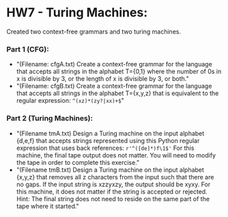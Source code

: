 # HW7 - Turing Machines:
Created two context-free grammars and two turing machines.

### Part 1 (CFG):
* "(Filename: cfgA.txt) Create a context-free grammar for the language that accepts all strings in the alphabet T={0,1} where the number of 0s in x is divisible by 3, or the length of x is divisible by 3, or both."
* "(Filename: cfgB.txt) Create a context-free grammar for the language that accepts all strings in the alphabet T={x,y,z} that is equivalent to the regular expression: ```^(xz)*(zy?|xx)+$```"

### Part 2 (Turing Machines):
* "(Filename tmA.txt) Design a Turing machine on the input alphabet {d,e,f} that accepts strings represented using this Python regular expression that uses back references: ```r'^([de]*)f\1$'``` For this machine, the final tape output does not matter. You will need to modify the tape in order to complete this exercise."
* "(Filename tmB.txt) Design a Turing machine on the input alphabet {x,y,z}  that removes all z characters from the input such that there are no gaps. If the input string is xzzyxzy, the output should be xyxy. For this machine, it does not matter if the string is accepted or rejected. Hint: The final string does not need to reside on the same part of the tape where it started."
